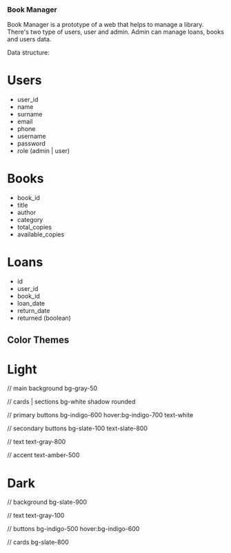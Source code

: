 ### Book Manager

Book Manager is a prototype of a web that helps to manage a library.
There's two type of users, user and admin. Admin can manage loans, books and users data.

Data structure:

# Users
- user_id
- name
- surname
- email
- phone
- username
- password
- role (admin | user)

# Books
- book_id
- title
- author
- category
- total_copies
- available_copies

# Loans
- id
- user_id
- book_id
- loan_date
- return_date
- returned (boolean)


## Color Themes

# Light

// main background
bg-gray-50

// cards | sections
bg-white shadow rounded

// primary buttons
bg-indigo-600 hover:bg-indigo-700 text-white

// secondary buttons
bg-slate-100 text-slate-800

// text
text-gray-800

// accent
text-amber-500

# Dark

// background
bg-slate-900

// text
text-gray-100

// buttons
bg-indigo-500 hover:bg-indigo-600

// cards
bg-slate-800
